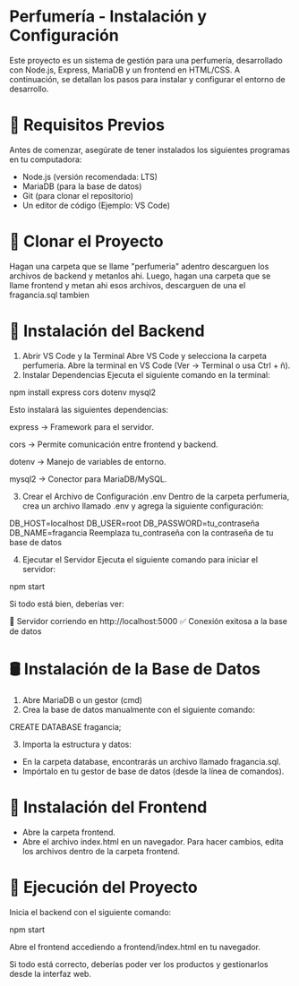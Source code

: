# Perfumería - Instalación y Configuración
Este proyecto es un sistema de gestión para una perfumería, desarrollado con Node.js, Express, MariaDB y un frontend en HTML/CSS. A continuación, se detallan los pasos para instalar y configurar el entorno de desarrollo.

# 📌 Requisitos Previos
Antes de comenzar, asegúrate de tener instalados los siguientes programas en tu computadora:

- Node.js (versión recomendada: LTS)
- MariaDB (para la base de datos)
- Git (para clonar el repositorio)
- Un editor de código (Ejemplo: VS Code)

# 📂 Clonar el Proyecto
Hagan una carpeta que se llame "perfumeria" adentro descarguen los archivos de backend y metanlos ahi. Luego, hagan una carpeta que se llame frontend y metan ahi esos archivos, descarguen de una el fragancia.sql tambien

# 🔧 Instalación del Backend
1. Abrir VS Code y la Terminal
Abre VS Code y selecciona la carpeta perfumeria.
Abre la terminal en VS Code (Ver → Terminal o usa Ctrl + ñ).
2. Instalar Dependencias
Ejecuta el siguiente comando en la terminal:

npm install express cors dotenv mysql2

Esto instalará las siguientes dependencias:

express → Framework para el servidor.

cors → Permite comunicación entre frontend y backend.

dotenv → Manejo de variables de entorno.

mysql2 → Conector para MariaDB/MySQL.

3. Crear el Archivo de Configuración .env
Dentro de la carpeta perfumeria, crea un archivo llamado .env y agrega la siguiente configuración:

DB_HOST=localhost
DB_USER=root
DB_PASSWORD=tu_contraseña
DB_NAME=fragancia
Reemplaza tu_contraseña con la contraseña de tu base de datos

4. Ejecutar el Servidor
Ejecuta el siguiente comando para iniciar el servidor:

npm start

Si todo está bien, deberías ver:

🚀 Servidor corriendo en http://localhost:5000
✅ Conexión exitosa a la base de datos

# 🛢️ Instalación de la Base de Datos
1. Abre MariaDB o un gestor (cmd)
2. Crea la base de datos manualmente con el siguiente comando:

CREATE DATABASE fragancia;

3. Importa la estructura y datos:
- En la carpeta database, encontrarás un archivo llamado fragancia.sql.
- Impórtalo en tu gestor de base de datos (desde la línea de comandos).


# 🎨 Instalación del Frontend
- Abre la carpeta frontend.
- Abre el archivo index.html en un navegador.
Para hacer cambios, edita los archivos dentro de la carpeta frontend.

# 🚀 Ejecución del Proyecto
Inicia el backend con el siguiente comando:

npm start

Abre el frontend accediendo a frontend/index.html en tu navegador.

Si todo está correcto, deberías poder ver los productos y gestionarlos desde la interfaz web.
